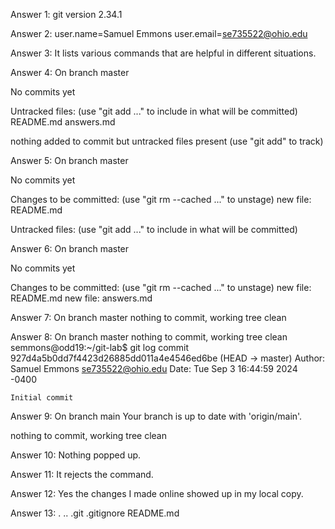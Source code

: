 Answer 1: git version 2.34.1

Answer 2: user.name=Samuel Emmons
          user.email=se735522@ohio.edu

Answer 3: It lists various commands that are helpful in different situations.

Answer 4:
 On branch master

No commits yet

Untracked files:
  (use "git add <file>..." to include in what will be committed)
	README.md
	answers.md

nothing added to commit but untracked files present (use "git add" to track)

Answer 5:
 On branch master

No commits yet

Changes to be committed:
  (use "git rm --cached <file>..." to unstage)
	new file:   README.md

Untracked files:
  (use "git add <file>..." to include in what will be committed)

Answer 6:
 On branch master

No commits yet

Changes to be committed:
  (use "git rm --cached <file>..." to unstage)
	new file:   README.md
	new file:   answers.md

Answer 7:
On branch master
nothing to commit, working tree clean

Answer 8: 
On branch master
nothing to commit, working tree clean
semmons@odd19:~/git-lab$ git log
commit 927d4a5b0dd7f4423d26885dd011a4e4546ed6be (HEAD -> master)
Author: Samuel Emmons <se735522@ohio.edu>
Date:   Tue Sep 3 16:44:59 2024 -0400

    Initial commit

Answer 9:
On branch main
Your branch is up to date with 'origin/main'.

nothing to commit, working tree clean

Answer 10:
Nothing popped up.

Answer 11: 
It rejects the command.

Answer 12: 
Yes the changes I made online showed up in my local copy.

Answer 13:
.  ..  .git  .gitignore  README.md
